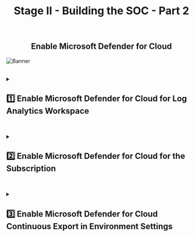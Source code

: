 <br>

<h1 align="center">Stage II - Building the SOC - Part 2</h1>

<br>

<h2 align="center"> Enable Microsoft Defender for Cloud</h2>

![Banner](https://github.com/user-attachments/assets/72fb23aa-bc68-46ce-b60f-43d1cd5aa8a5)
<br />
<br />

<details close> 
<summary> <h2>1️⃣ Enable Microsoft Defender for Cloud for Log Analytics Workspace</h2> </summary>
<br>

Open Microsoft Defender for Cloud:

<br>

![azure portal](https://github.com/user-attachments/assets/075f495e-6c91-4b9a-996e-ebadfd86db66)

<br>

Go to **"Environment settings"** ➜ Expand the ```∨``` next to the **"Cyber Lab"** Subscription.

All the way on the right side of the **"LAW-Cyber-Lab"** line ➜ click on ```...``` ➜ and then **"Edit settings"**:

<br>

![azure portal](https://github.com/user-attachments/assets/55241b3a-6338-42e9-890e-f69c0f027472)

<br>

First we'll go to the **"Defender plans"** tab.

We'll **Turn On** MDC for **"Servers"** and also for **"SQL servers on machines"** ➜ since we do have a SQL Server instance.

<br>

>   <details close> 
>   
> **<summary> 💡 </summary>**
> 
> This will allow us to **Collect Logs** from these resources.
> 
>   </details>

<br>

Make sure you click the 💾 **Save** button:

Then we'll go to the **"Data collection"** tab ➜ and check **"All Events"**

<br>

![azure portal](https://github.com/user-attachments/assets/27dbab3a-ab4e-4d7e-8c7d-51f0b2e04e32)

<br>

>   <details close> 
>   
> **<summary> 💡 </summary>**
> 
> This will allow us to **Collect All Events from the Windows Security Log**.
> 
> Which is like the **Windows Event Viewer**, where we can see people attempting to **Log Into our Windows Machines over the Internet**.
> 
> We're going to be able to **Collect Logs** from that and then **Forward Them to this Log Analytics Workspace**.
> 
>   </details>

<br>

Again ➜ click the 💾 **Save** button.

<br>

  </details>

<h2></h2>

<details close> 
<summary> <h2>2️⃣ Enable Microsoft Defender for Cloud for the Subscription</h2> </summary>
<br>

Back to **MDC** ➜ **"Environment settings"** blade.

This time for the **"Cyber Lab"** Subscription line ➜ click on ```...``` ➜ and then **"Edit settings"**:

<br>

![azure portal](https://github.com/user-attachments/assets/997c7114-f007-459a-aa1c-020ef5116616)

<br>

Under the **"Defender Plans"** Blade ➜ we'll **Turn On** MDC for **"Servers"**, **"Databases"**, **"Storage"** & **"Key Vault"**.

<br>

>   <details close> 
>   
> **<summary> 💡 </summary>**
> 
> We'll create a **Storage Account** and **Key Vault** instances in a subsequent lab.
> 
>   </details>

<br>

![azure portal](https://github.com/user-attachments/assets/bfdebca1-ca31-49c6-88a0-3511c02c4d1a)

<br>

Next to **"Databases"** ➜ click on **"Select Types >"** ➜ make sure **"SQL servers on Machines"** is toggled **ON**.

All else toggled **OFF** ➜ then click **"Continue"**

<br>

![azure portal](https://github.com/user-attachments/assets/5d37e956-0721-4b59-94a3-c8e599d77a49)

<br>

We'll now configure **"Servers"** ➜ under the **"Monitoring coverage"** tab ➜ and click on **"Settings >"**

Make sure that all the way to the right ➜ the **"Status"** for all 4 Components is toggled **ON**

<br>

![azure portal](https://github.com/user-attachments/assets/1e299c5d-c9a4-43c7-9747-27f1caf8ec50)

<br>

Now still on that same page ➜ under **"Configuration"** for the **Log Analytics agent** ➜ click on **"Edit configuration"** 

And for the **Workspace selection** ➜ pick our actual ```LAW-Cyber-Lab``` Workspace.

<br>

>   <details close> 
>   
> **<summary> 💡 </summary>**
> 
> We don't want it to automatically create a new LAW ➜ we want to use the one we created.
> 
> We're basically onboarding our Virtual Machines to our LAW and then forward the Logs to it
> 
>   </details>

<br>

Make sure you click **"Apply"** and then 💾 **Continue**:

<br>

![azure portal](https://github.com/user-attachments/assets/c5515754-abd1-4416-b509-40ba54a0274e)

<br>

After that ➜ we'll click on the 💾 **Save** button to save the **Defender plans for the Subscription**

<br>

>   <details close> 
>   
> **<summary> 💡 Note</summary>**
> 
> If you accidentally saved before configuring the LAW agent: Go back and change to custom, then go through your resources and delete resources that were automatically provisioned in the processes. 
> 
> To avoid future mixups, make sure there is only ONE LAW.
> 
>   </details>

<br>

  </details>

<h2></h2>

<details close> 
<summary> <h2>3️⃣ Enable Microsoft Defender for Cloud Continuous Export in Environment Settings</h2> </summary>
<br>

Still inside the **"Edit settings"** for the Subscription ➜ we'll go to the **"Continous export"** blade now.

Click on the **"Log Analytics workspace"** tab ➜ and make sure **"Export enabled"** is **Turned On**:

<br>

>   <details close> 
>   
> **<summary> 💡 </summary>**
> 
> Doing this will **Export Alerts into our LAW** so we can **Query Them Later**.
> 
> So if **Defender for Cloud** discovers there's some problem with our Environment, like a **Brute-Force Attack** going on, or there's a **Poor Configuration** for example ➜ MDC will **Export those Alerts into our LAW** ➜ which will let us **Query Them Later**
> 
>   </details>

<br>

![azure portal](https://github.com/user-attachments/assets/cbd01204-5576-4fa0-bba3-02d0271b0b69)

<br>

So we'll enable ☑️ **Exported data types** for all of the following options:

<br>

>   <details close> 
>   
> **<summary> 💡 </summary>**
> 
> We haven't actually configured **"Regulatory compliance"** yet, but we'll do that in a future lab.
> 
> This will basically enable **NIST 800-53** for our Environment to see what controls are missing in certain areas.
> 
>   </details>

<br>

![azure portal](https://github.com/user-attachments/assets/ab98095e-5298-40ae-b74f-615e9a1ffdf2)

<br>

For the **"Export configuration"** option let's just configure it to our **Resource group** ```RG-Cyber-Lab```

And also for the **"Export target"** we'll select our **Target Workspace** ```LAW-Cyber-Lab-01```

<br>

>   <details close> 
>   
> **<summary> 💡 </summary>**
> 
> This is the target workspace where we want to **Export the Alerts to** ➜ so we have to select our **LAW**.
> 
>   </details>

<br>

We'll then click 💾 **Save**

<br>

![azure portal](https://github.com/user-attachments/assets/2b3f4190-ca2f-44c2-9013-a949d787e282)

  </details>

<h2></h2>

<br>

<br>

<br>

<br>

<br>

<br>

<br>
  
<br>
